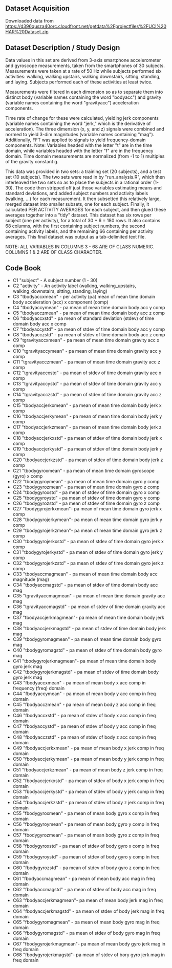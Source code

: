 ## Dataset Acquisition

Downloaded data from https://d396qusza40orc.cloudfront.net/getdata%2Fprojectfiles%2FUCI%20HAR%20Dataset.zip

## Dataset Description / Study Design

Data values in this set are derived from 3-axis smartphone accelerometer 
and gyroscope measurements, taken from the smartphones of 30 subjects.  
Measurements were taken at a rate of 50 Hz while subjects performed six 
activities: walking, walking upstairs, walking downstairs, sitting, 
standing, and laying.  Subjects performed each of these activities at 
least twice.

Measurements were filtered in each dimension so as to separate them into 
distinct body (variable names containing the word "bodyacc") and gravity 
(variable names containing the word "gravityacc") acceleration components.  

Time rate of change for these were calculated, yielding jerk components 
(variable names containing the word "jerk," which is the derivative of 
acceleration).  The three dimension (x, y, and z) signals were combined 
and normed to yield 3-dim magnitudes (variable names containing "mag").  
Additionally, FFT was applied to signals to yield frequency-domain 
components.  Note: Variables headed with the letter "t" are in the time 
domain, while variables headed with the letter "f" are in the frequency 
domain.  Time domain measurements are normalized (from -1 to 1) multiples
of the gravity constant g.

This data was provided in two sets: a training set (20 subjects), and a
test set (10 subjects).  The two sets were read in by "run_analysis.R", 
which then interleaved the two sets so as to place the subjects in a
rational order (1-30).  The code then stripped off just those variables
estimating means and standard deviations, and added subject numbers and
activity labels (walking, ...) for each measurement.  It then subsetted
this relatively large, merged dataset into smaller subsets, one for each
subject.  Finally, it calculated PER ACTIVITY AVERAGES for each subject, 
and then glued these averages together into a "tidy" dataset.  This 
dataset has six rows per subject (one per activity), for a total of 
30 * 6 = 180 rows.  It also contains 68 columns, with the first 
containing subject numbers, the second containing activity labels, and
the remaining 66 containing per activity averages.  This final dataset
was output as a tab-delimited text file.

NOTE:  ALL VARIABLES IN COLUMNS 3 - 68 ARE OF CLASS NUMERIC.  COLUMNS 1 & 2
ARE OF CLASS CHARACTER.

## Code Book
* C1  	"subject"           - A subject number (1 - 30)
* C2  	"activity"          - An activity label (walking, walking_upstairs, walking_downstairs, sitting, standing, laying)
* C3  	"tbodyaccxmean"     - per activity (pa) mean of mean time domain body acceleration (acc) x component (comp)
* C4  	"tbodyaccymean"     - pa mean of mean time domain body acc y comp
* C5  	"tbodyacczmean"     - pa mean of mean time domain body acc z comp
* C6  	"tbodyaccxstd"      - pa mean of standard deviation (stdev) of time domain body acc x comp
* C7  	"tbodyaccystd"      - pa mean of stdev of time domain body acc y comp
* C8  	"tbodyacczstd"      - pa mean of stdev of time domain body acc z comp
* C9 	"tgravityaccxmean"  - pa mean of mean time domain gravity acc x comp
* C10 	"tgravityaccymean"  - pa mean of mean time domain gravity acc y comp
* C11 	"tgravityacczmean"  - pa mean of mean time domain gravity acc z comp
* C12 	"tgravityaccxstd"   - pa mean of stdev of time domain gravity acc x comp
* C13 	"tgravityaccystd"   - pa mean of stdev of time domain gravity acc y comp
* C14 	"tgravityacczstd"   - pa mean of stdev of time domain gravity acc z comp
* C15 	"tbodyaccjerkxmean" - pa mean of mean time domain body jerk x comp
* C16 	"tbodyaccjerkymean" - pa mean of mean time domain body jerk y comp
* C17 	"tbodyaccjerkzmean" - pa mean of mean time domain body jerk z comp
* C18 	"tbodyaccjerkxstd"  - pa mean of stdev of time domain body jerk x comp
* C19	"tbodyaccjerkystd"  - pa mean of stdev of time domain body jerk y comp
* C20 	"tbodyaccjerkzstd"  - pa mean of stdev of time domain body jerk z comp
* C21	"tbodygyroxmean"	- pa mean of mean time domain gyroscope (gyro) x comp
* C22	"tbodygyroymean"	- pa mean of mean time domain gyro y comp
* C23	"tbodygyrozmean"	- pa mean of mean time domain gyro z comp
* C24 	"tbodygyroxstd"		- pa mean of stdev of time domain gyro x comp
* C25 	"tbodygyroystd"		- pa mean of stdev of time domain gyro y comp
* C26	"tbodygyrozstd"		- pa mean of stdev of time domain gyro z comp
* C27	"tbodygyrojerkxmean"- pa mean of mean time domain gyro jerk x comp
* C28	"tbodygyrojerkymean"- pa mean of mean time domain gyro jerk y comp
* C29	"tbodygyrojerkzmean"- pa mean of mean time domain gyro jerk z comp
* C30	"tbodygyrojerkxstd" - pa mean of stdev of time domain gyro jerk x comp
* C31	"tbodygyrojerkystd" - pa mean of stdev of time domain gyro jerk y comp
* C32  "tbodygyrojerkzstd"  - pa mean of stdev of time domain gyro jerk z comp
* C33  "tbodyaccmagmean"    - pa mean of mean time domain body acc magnitude (mag)
* C34  "tbodyaccmagstd"     - pa mean of stdev of time domain body acc mag
* C35  "tgravityaccmagmean" - pa mean of mean time domain gravity acc mag
* C36  "tgravityaccmagstd"  - pa mean of stdev of time domain gravity acc mag
* C37  "tbodyaccjerkmagmean"- pa mean of mean time domain body jerk mag
* C38  "tbodyaccjerkmagstd" - pa mean of stdev of time domain body jerk mag
* C39  "tbodygyromagmean"   - pa mean of mean time domain body gyro mag
* C40  "tbodygyromagstd"    - pa mean of stdev of time domain body gyro mag
* C41  "tbodygyrojerkmagmean"- pa mean of mean time domain body gyro jerk mag
* C42  "tbodygyrojerkmagstd" - pa mean of stdev of time domain body gyro jerk mag
* C43  "fbodyaccxmean"      - pa mean of mean body x acc comp in frequency (freq) domain
* C44  "fbodyaccymean"      - pa mean of mean body y acc comp in freq domain
* C45  "fbodyacczmean"      - pa mean of mean body z acc comp in freq domain
* C46  "fbodyaccxstd"		- pa mean of stdev of body x acc comp in freq domain
* C47  "fbodyaccystd"		- pa mean of stdev of body y acc comp in freq domain
* C48  "fbodyacczstd"		- pa mean of stdev of body z acc comp in freq domain
* C49  "fbodyaccjerkxmean"  - pa mean of mean body x jerk comp in freq domain
* C50  "fbodyaccjerkymean"  - pa mean of mean body y jerk comp in freq domain
* C51  "fbodyaccjerkzmean"  - pa mean of mean body z jerk comp in freq domain
* C52  "fbodyaccjerkxstd"   - pa mean of stdev of body x jerk comp in freq domain
* C53  "fbodyaccjerkystd"   - pa mean of stdev of body y jerk comp in freq domain
* C54  "fbodyaccjerkzstd"   - pa mean of stdev of body z jerk comp in freq domain
* C55  "fbodygyroxmean"	    - pa mean of mean body gyro x comp in freq domain
* C56  "fbodygyroymean"	    - pa mean of mean body gyro y comp in freq domain
* C57  "fbodygyrozmean"  	- pa mean of mean body gyro z comp in freq domain
* C58  "fbodygyroxstd"		- pa mean of stdev of body gyro x comp in freq domain
* C59  "fbodygyroystd"  	- pa mean of stdev of body gyro y comp in freq domain
* C60  "fbodygyrozstd"		- pa mean of stdev of body gyro z comp in freq domain
* C61  "fbodyaccmagmean"	- pa mean of mean body acc mag in freq domain
* C62	"fbodyaccmagstd"	- pa mean of stdev of body acc mag in freq domain
* C63  "fbodyaccjerkmagmean"- pa mean of mean body jerk mag in freq domain
* C64  "fbodyaccjerkmagstd" - pa mean of stdev of body jerk mag in freq domain
* C65  "fbodygyromagmean"	- pa mean of mean body gyro mag in freq domain
* C66  "fbodygyromagstd"	- pa mean of stdev of body gyro mag in freq domain
* C67	"fbodygyrojerkmagmean"- pa mean of mean body gyro jerk mag in freq domain
* C68  "fbodygyrojerkmagstd"- pa mean of stdev of bory gyro jerk mag in freq domain
